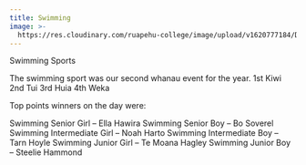 ```yaml
---
title: Swimming
image: >-
  https://res.cloudinary.com/ruapehu-college/image/upload/v1620777184/DSC08635_camx29.jpg
---
```

Swimming Sports

The swimming sport was our second whanau event for the year. 
1st Kiwi
2nd Tui
3rd Huia
4th Weka

Top points winners on the day were:

Swimming Senior Girl – Ella Hawira
Swimming Senior Boy – Bo Soverel
Swimming Intermediate Girl – Noah Harto
Swimming Intermediate Boy – Tarn Hoyle
Swimming Junior Girl – Te Moana Hagley
Swimming Junior Boy – Steelie Hammond



